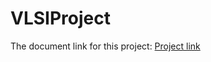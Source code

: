 # VLSIProject
The document link for this project: [Project link](https://drive.google.com/file/d/11PRYp914TnM_gcxeNTnm8RKvPvGq925B/view?usp=sharing)
